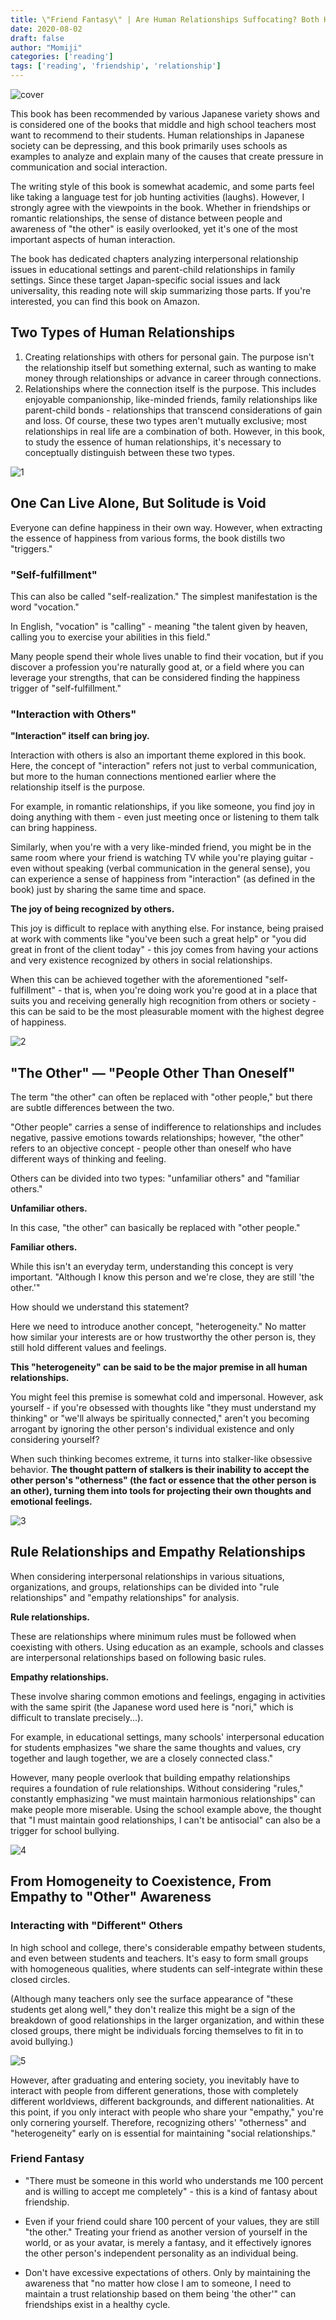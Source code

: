 ```yaml
---
title: \"Friend Fantasy\" | Are Human Relationships Suffocating? Both Happiness and Pain Come from Others
date: 2020-08-02
draft: false
author: "Momiji"
categories: ['reading']
tags: ['reading', 'friendship', 'relationship']
---
```

![cover](/images/friend-fantasy/cover.jpeg)

This book has been recommended by various Japanese variety shows and is considered one of the books that middle and high school teachers most want to recommend to their students. Human relationships in Japanese society can be depressing, and this book primarily uses schools as examples to analyze and explain many of the causes that create pressure in communication and social interaction.

The writing style of this book is somewhat academic, and some parts feel like taking a language test for job hunting activities (laughs). However, I strongly agree with the viewpoints in the book. Whether in friendships or romantic relationships, the sense of distance between people and awareness of "the other" is easily overlooked, yet it's one of the most important aspects of human interaction.

The book has dedicated chapters analyzing interpersonal relationship issues in educational settings and parent-child relationships in family settings. Since these target Japan-specific social issues and lack universality, this reading note will skip summarizing those parts. If you're interested, you can find this book on Amazon.

## Two Types of Human Relationships

1. Creating relationships with others for personal gain. The purpose isn't the relationship itself but something external, such as wanting to make money through relationships or advance in career through connections.
2. Relationships where the connection itself is the purpose. This includes enjoyable companionship, like-minded friends, family relationships like parent-child bonds - relationships that transcend considerations of gain and loss.
Of course, these two types aren't mutually exclusive; most relationships in real life are a combination of both. However, in this book, to study the essence of human relationships, it's necessary to conceptually distinguish between these two types.

![1](/images/friend-fantasy/1.png)

## One Can Live Alone, But Solitude is Void

Everyone can define happiness in their own way. However, when extracting the essence of happiness from various forms, the book distills two "triggers."

### "Self-fulfillment"

This can also be called "self-realization." The simplest manifestation is the word "vocation."

In English, "vocation" is "calling" - meaning "the talent given by heaven, calling you to exercise your abilities in this field."

Many people spend their whole lives unable to find their vocation, but if you discover a profession you're naturally good at, or a field where you can leverage your strengths, that can be considered finding the happiness trigger of "self-fulfillment."

### "Interaction with Others"

**"Interaction" itself can bring joy.**

Interaction with others is also an important theme explored in this book. Here, the concept of "interaction" refers not just to verbal communication, but more to the human connections mentioned earlier where the relationship itself is the purpose.

For example, in romantic relationships, if you like someone, you find joy in doing anything with them - even just meeting once or listening to them talk can bring happiness.

Similarly, when you're with a very like-minded friend, you might be in the same room where your friend is watching TV while you're playing guitar - even without speaking (verbal communication in the general sense), you can experience a sense of happiness from "interaction" (as defined in the book) just by sharing the same time and space.

**The joy of being recognized by others.**

This joy is difficult to replace with anything else. For instance, being praised at work with comments like "you've been such a great help" or "you did great in front of the client today" - this joy comes from having your actions and very existence recognized by others in social relationships.

When this can be achieved together with the aforementioned "self-fulfillment" - that is, when you're doing work you're good at in a place that suits you and receiving generally high recognition from others or society - this can be said to be the most pleasurable moment with the highest degree of happiness.

![2](/images/friend-fantasy/2.png)

## "The Other" — "People Other Than Oneself"

The term "the other" can often be replaced with "other people," but there are subtle differences between the two.

"Other people" carries a sense of indifference to relationships and includes negative, passive emotions towards relationships; however, "the other" refers to an objective concept - people other than oneself who have different ways of thinking and feeling.

Others can be divided into two types: "unfamiliar others" and "familiar others."

**Unfamiliar others.**

In this case, "the other" can basically be replaced with "other people."

**Familiar others.**

While this isn't an everyday term, understanding this concept is very important. "Although I know this person and we're close, they are still 'the other.'"

How should we understand this statement?

Here we need to introduce another concept, "heterogeneity." No matter how similar your interests are or how trustworthy the other person is, they still hold different values and feelings.

**This "heterogeneity" can be said to be the major premise in all human relationships.**

You might feel this premise is somewhat cold and impersonal. However, ask yourself - if you're obsessed with thoughts like "they must understand my thinking" or "we'll always be spiritually connected," aren't you becoming arrogant by ignoring the other person's individual existence and only considering yourself?

When such thinking becomes extreme, it turns into stalker-like obsessive behavior. **The thought pattern of stalkers is their inability to accept the other person's "otherness" (the fact or essence that the other person is an other), turning them into tools for projecting their own thoughts and emotional feelings.**

![3](/images/friend-fantasy/3.png)

## Rule Relationships and Empathy Relationships

When considering interpersonal relationships in various situations, organizations, and groups, relationships can be divided into "rule relationships" and "empathy relationships" for analysis.

**Rule relationships.**

These are relationships where minimum rules must be followed when coexisting with others. Using education as an example, schools and classes are interpersonal relationships based on following basic rules.

**Empathy relationships.**

These involve sharing common emotions and feelings, engaging in activities with the same spirit (the Japanese word used here is "nori," which is difficult to translate precisely...).

For example, in educational settings, many schools' interpersonal education for students emphasizes "we share the same thoughts and values, cry together and laugh together, we are a closely connected class."

However, many people overlook that building empathy relationships requires a foundation of rule relationships. Without considering "rules," constantly emphasizing "we must maintain harmonious relationships" can make people more miserable. Using the school example above, the thought that "I must maintain good relationships, I can't be antisocial" can also be a trigger for school bullying.

![4](/images/friend-fantasy/4.jpeg)

## From Homogeneity to Coexistence, From Empathy to "Other" Awareness

### Interacting with "Different" Others

In high school and college, there's considerable empathy between students, and even between students and teachers. It's easy to form small groups with homogeneous qualities, where students can self-integrate within these closed circles.

(Although many teachers only see the surface appearance of "these students get along well," they don't realize this might be a sign of the breakdown of good relationships in the larger organization, and within these closed groups, there might be individuals forcing themselves to fit in to avoid bullying.)

![5](/images/friend-fantasy/5.jpeg)

However, after graduating and entering society, you inevitably have to interact with people from different generations, those with completely different worldviews, different backgrounds, and different nationalities. At this point, if you only interact with people who share your "empathy," you're only cornering yourself. Therefore, recognizing others' "otherness" and "heterogeneity" early on is essential for maintaining "social relationships."

### Friend Fantasy

- "There must be someone in this world who understands me 100 percent and is willing to accept me completely" - this is a kind of fantasy about friendship.

- Even if your friend could share 100 percent of your values, they are still "the other." Treating your friend as another version of yourself in the world, or as your avatar, is merely a fantasy, and it effectively ignores the other person's independent personality as an individual being.

- Don't have excessive expectations of others. Only by maintaining the awareness that "no matter how close I am to someone, I need to maintain a trust relationship based on them being 'the other'" can friendships exist in a healthy cycle.
